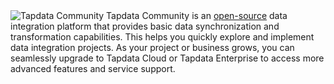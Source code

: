 <span class="tooltip">
  <img src="https://img.shields.io/badge/Applicable%20to:%20-Tapdata%20Community-7D26CD" style={{transform:'scale(1.1)'}} alt="Tapdata Community"/>
  <span class="tooltip-content">Tapdata Community is an <a href="https://github.com/tapdata/tapdata">open-source</a> data integration platform that provides basic data synchronization and transformation capabilities. This helps you quickly explore and implement data integration projects. As your project or business grows, you can seamlessly upgrade to Tapdata Cloud or Tapdata Enterprise to access more advanced features and service support.</span>
</span>